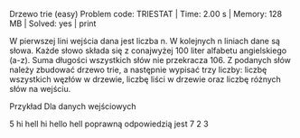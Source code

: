 Drzewo trie (easy)
Problem code: TRIESTAT | Time: 2.00 s | Memory: 128 MB | Solved: yes | print

W pierwszej lini wejścia dana jest liczba n. W kolejnych n liniach dane są słowa. Każde słowo składa się z conajwyżej 100 liter alfabetu angielskiego (a-z). Suma długości wszystkich słów nie przekracza 106. Z podanych słów należy zbudować drzewo trie, a następnie wypisać trzy liczby: liczbę wszystkich węzłów w drzewie, liczbę liści w drzewie oraz liczbę różnych słów na wejściu.

Przykład
Dla danych wejściowych

5
hi
hell
hi
hello
hell
poprawną odpowiedzią jest
7 2 3
